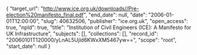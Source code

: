 {
  "target_url": "http://www.ice.org.uk/downloads//Pre-election%20manifesto_final.pdf", 
  "end_date": null, 
  "date": "2006-01-01T12:00:00", 
  "slug": 40632506, 
  "publisher": "ice.org.uk", 
  "open_access": true, 
  "npld": true, 
  "title": "Institution of Civil Engineers (ICE): A Manifesto for UK Infrastructure", 
  "subjects": [], 
  "collections": [], 
  "record_id": "20060101T120000/yLnAL5Ujld6KWxXM5467yw==", 
  "scope": "root", 
  "start_date": null
}

